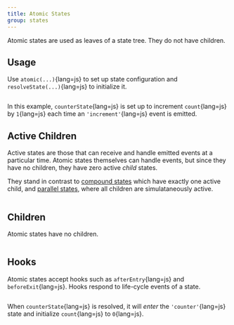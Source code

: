 ```yaml
---
title: Atomic States
group: states
---
```


Atomic states are used as leaves of a state tree. They do not have children.

## Usage

Use `atomic(...)`{lang=js} to set up state configuration and
`resolveState(...)`{lang=js} to initialize it.

```javascript {file=./01-usage.js copy}

```

In this example, `counterState`{lang=js} is set up to increment `count`{lang=js}
by `1`{lang=js} each time an `'increment'`{lang=js} event is emitted.

## Active Children

Active states are those that can receive and handle emitted events at a
particular time. Atomic states themselves can handle events, but since they have
no children, they have zero active _child_ states.

They stand in contrast to [compound states](/guide/compound-state) which have
exactly one active child, and [parallel states](/guide/parallel-state), where
all children are simulataneously active.

```javascript {file=./02-active-children.js#L11 copy}

```

## Children

Atomic states have no children.

```javascript {file=./03-children.js#L11 copy}

```

## Hooks

Atomic states accept hooks such as `afterEntry`{lang=js} and
`beforeExit`{lang=js}. Hooks respond to life-cycle events of a state.

```javascript {file=./04-hooks.js copy}

```

When `counterState`{lang=js} is resolved, it will _enter_ the
`'counter'`{lang=js} state and initialize `count`{lang=js} to `0`{lang=js}.
